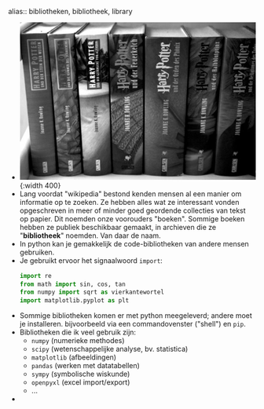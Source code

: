 alias:: bibliotheken, bibliotheek, library

- ![image.jpg](../assets/library.jpg){:width 400}
- Lang voordat "wikipedia" bestond kenden mensen al een manier om informatie op te zoeken. Ze hebben alles wat ze interessant vonden opgeschreven in meer of minder goed geordende collecties van tekst op papier. Dit noemden onze voorouders "boeken". Sommige boeken hebben ze publiek beschikbaar gemaakt, in archieven die ze "**bibliotheek**" noemden. Van daar de naam.
- In python kan je gemakkelijk de code-bibliotheken van andere mensen gebruiken.
- Je gebruikt ervoor het signaalwoord `import`:
  ```python
  import re
  from math import sin, cos, tan
  from numpy import sqrt as vierkantewortel
  import matplotlib.pyplot as plt
  ```
- Sommige bibliotheken komen er met python meegeleverd; andere moet je installeren. bijvoorbeeld via een commandovenster ("shell") en `pip`.
- Bibliotheken die ik veel gebruik zijn:
	- `numpy` (numerieke methodes)
	- `scipy` (wetenschappelijke analyse, bv. statistica)
	- `matplotlib` (afbeeldingen)
	- `pandas` (werken met datatabellen)
	- `sympy` (symbolische wiskunde)
	- `openpyxl` (excel import/export)
	- ...
-